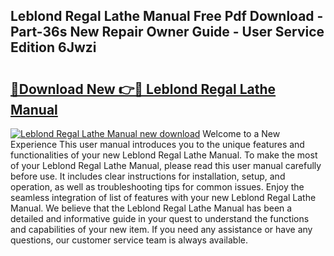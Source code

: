 ## Leblond Regal Lathe Manual Free Pdf Download - Part-36s New Repair Owner Guide - User Service Edition 6Jwzi

# <h2><a href="http://bc28973.oget.top/?id=Leblond+Regal+Lathe+Manual">🔗Download New 👉🔴 Leblond Regal Lathe Manual</a></h2>

[![Leblond Regal Lathe Manual new download](https://i.imgur.com/5g1atiW.png)](http://bc28973.oget.top/?id=Leblond+Regal+Lathe+Manual)
Welcome to a New Experience This user manual introduces you to the unique features and functionalities of your new Leblond Regal Lathe Manual. To make the most of your Leblond Regal Lathe Manual, please read this user manual carefully before use. It includes clear instructions for installation, setup, and operation, as well as troubleshooting tips for common issues. Enjoy the seamless integration of list of features with your new Leblond Regal Lathe Manual. We believe that the Leblond Regal Lathe Manual has been a detailed and informative guide in your quest to understand the functions and capabilities of your new item. If you need any assistance or have any questions, our customer service team is always available.
